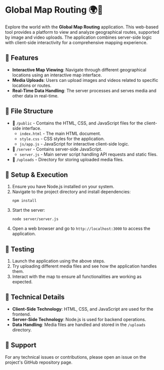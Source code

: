 # Global Map Routing 🌍🚏

Explore the world with the **Global Map Routing** application. This web-based tool provides a platform to view and analyze geographical routes, supported by image and video uploads. The application combines server-side logic with client-side interactivity for a comprehensive mapping experience.

## 🚀 Features

- **Interactive Map Viewing**: Navigate through different geographical locations using an interactive map interface.
- **Media Uploads**: Users can upload images and videos related to specific locations or routes.
- **Real-Time Data Handling**: The server processes and serves media and other data in real-time.

## 📁 File Structure

- 📂 `/public` - Contains the HTML, CSS, and JavaScript files for the client-side interface.
  - `index.html` - The main HTML document.
  - `style.css` - CSS styles for the application.
  - `js/app.js` - JavaScript for interactive client-side logic.
- 📂 `/server` - Contains server-side JavaScript.
  - `server.js` - Main server script handling API requests and static files.
- 📂 `/uploads` - Directory for storing uploaded media files.

## 🔧 Setup & Execution

1. Ensure you have Node.js installed on your system.
2. Navigate to the project directory and install dependencies:
   ```bash
   npm install
3. Start the server:
   ```bash
   node server/server.js
4. Open a web browser and go to `http://localhost:3000` to access the application.

## 🧪 Testing

1. Launch the application using the above steps.
2. Try uploading different media files and see how the application handles them.
3. Interact with the map to ensure all functionalities are working as expected.

## 🧠 Technical Details

- **Client-Side Technology**: HTML, CSS, and JavaScript are used for the frontend.
- **Server-Side Technology**: Node.js is used for backend operations.
- **Data Handling**: Media files are handled and stored in the `/uploads` directory.

## 🌟 Support

For any technical issues or contributions, please open an issue on the project's GitHub repository page.
